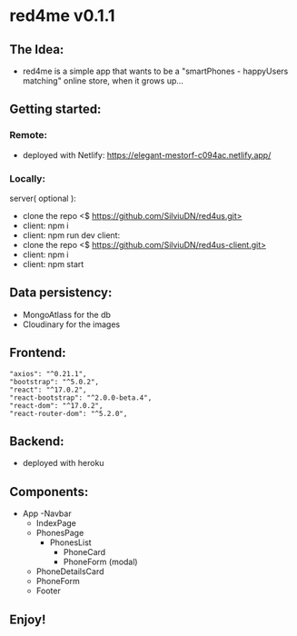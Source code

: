 # red4me v0.1.1

## The Idea:
- red4me is a simple app that wants to be a "smartPhones - happyUsers matching" online store, when it grows up...

## Getting started:
### Remote:
- deployed with Netlify: https://elegant-mestorf-c094ac.netlify.app/
### Locally: 
server( optional ):
- clone the repo <$ https://github.com/SilviuDN/red4us.git>
- client: npm i
- client: npm run dev
client:
- clone the repo <$ https://github.com/SilviuDN/red4us-client.git>
- client: npm i
- client: npm start


## Data persistency:
- MongoAtlass for the db
- Cloudinary for the images

## Frontend:
    "axios": "^0.21.1",
    "bootstrap": "^5.0.2",
    "react": "^17.0.2",
    "react-bootstrap": "^2.0.0-beta.4",
    "react-dom": "^17.0.2",
    "react-router-dom": "^5.2.0",

## Backend:
- deployed with heroku

## Components: 
- App
    -Navbar
    - IndexPage
    - PhonesPage
        - PhonesList
            - PhoneCard
            - PhoneForm (modal)
    - PhoneDetailsCard
    - PhoneForm
    - Footer

## Enjoy!